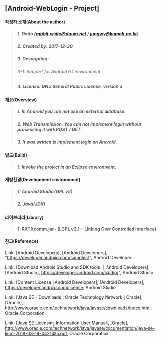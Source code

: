 ## [Android-WebLogin - Project]

#### 작성자 소개(About the author)
> ##### 1. Dodo (rabbit.white@daum.net / jungwy@kumoh.ac.kr)
> ##### 2. Created by: 2017-12-30
> ##### 3. Description: 
> ###### 3-1. Support for Android 6.1 environment
> ##### 4. License: GNU General Public License, version 3

#### 개요(Overview)
> ##### 1. In Android you can not use an external database.
> ##### 2. Web Transmission, You can not implement login without processing it with POST / GET.
> ##### 3. It was written to implement login on Android.

#### 빌드(Build)
> ##### 1. Invoke the project in an Eclipse environment.

#### 개발환경(Development environment)
> ##### 1. Android Studio (GPL v2)
> ##### 2. Java(JDK)

#### 라이브러리(Library)
> #### 1. RXTXcomm.jar - (LGPL v2.1 + Linking Over Controlled Interface)

#### 참고(Reference)
Link: [Android Developers], [Android Developers], "https://developer.android.com/samples/", Android Developer

Link: [Download Android Studio and SDK tools &nbsp;|&nbsp; Android Developers], [Android Studio], https://developer.android.com/studio/", Android Studio

Link: [Content License  |  Android Developers], [Android Developers], https://developer.android.com/license, Android Studio

Link: [Java SE - Downloads | Oracle Technology Network | Oracle], [Oracle], http://www.oracle.com/technetwork/java/javase/downloads/index.html, Oracle Corporation

Link: [Java SE Licensing Information User Manual], [Oracle], http://www.oracle.com/technetwork/java/javase/documentation/java-se-lium-2018-03-19-4421425.pdf, Oracle Corporation
